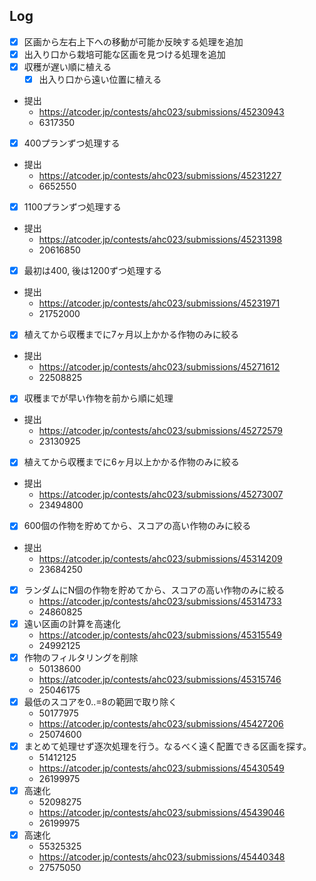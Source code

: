 ## Log

- [x] 区画から左右上下への移動が可能か反映する処理を追加
- [x] 出入り口から栽培可能な区画を見つける処理を追加
- [x] 収穫が遅い順に植える
  - [x] 出入り口から遠い位置に植える
- 提出
  - <https://atcoder.jp/contests/ahc023/submissions/45230943>
  - 6317350
- [x] 400プランずつ処理する
- 提出
  - <https://atcoder.jp/contests/ahc023/submissions/45231227>
  - 6652550
- [x] 1100プランずつ処理する
- 提出
  - <https://atcoder.jp/contests/ahc023/submissions/45231398>
  - 20616850
- [x] 最初は400, 後は1200ずつ処理する
- 提出
  - <https://atcoder.jp/contests/ahc023/submissions/45231971>
  - 21752000
- [x] 植えてから収穫までに7ヶ月以上かかる作物のみに絞る
- 提出
  - <https://atcoder.jp/contests/ahc023/submissions/45271612>
  - 22508825
- [x] 収穫までが早い作物を前から順に処理
- 提出
  - <https://atcoder.jp/contests/ahc023/submissions/45272579>
  - 23130925
- [x] 植えてから収穫までに6ヶ月以上かかる作物のみに絞る
- 提出
  - <https://atcoder.jp/contests/ahc023/submissions/45273007>
  - 23494800
- [x] 600個の作物を貯めてから、スコアの高い作物のみに絞る
- 提出
  - <https://atcoder.jp/contests/ahc023/submissions/45314209>
  - 23684250
- [x] ランダムにN個の作物を貯めてから、スコアの高い作物のみに絞る
  - <https://atcoder.jp/contests/ahc023/submissions/45314733>
  - 24860825
- [x] 遠い区画の計算を高速化
  - <https://atcoder.jp/contests/ahc023/submissions/45315549>
  - 24992125
- [x] 作物のフィルタリングを削除
  - 50138600
  - <https://atcoder.jp/contests/ahc023/submissions/45315746>
  - 25046175
- [x] 最低のスコアを0..=8の範囲で取り除く
  - 50177975
  - <https://atcoder.jp/contests/ahc023/submissions/45427206>
  - 25074600
- [x] まとめて処理せず逐次処理を行う。なるべく遠く配置できる区画を探す。
  - 51412125
  - <https://atcoder.jp/contests/ahc023/submissions/45430549>
  - 26199975
- [x] 高速化
  - 52098275
  - <https://atcoder.jp/contests/ahc023/submissions/45439046>
  - 26199975
- [x] 高速化
  - 55325325
  - <https://atcoder.jp/contests/ahc023/submissions/45440348>
  - 27575050








